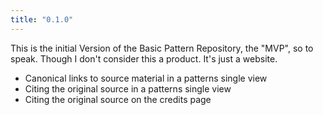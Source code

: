 ```yaml
---
title: "0.1.0"
---
```


This is the initial Version of the Basic Pattern Repository, the "MVP", so to speak. Though I don't consider this a product. It's just a website.

+ Canonical links to source material in a patterns single view
+ Citing the original source in a patterns single view
+ Citing the original source on the credits page